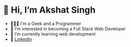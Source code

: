 # 👋 Hi, I’m Akshat Singh
- 👨🏻‍🎓 I'm a Geek and a Programmer
- 👀 I’m interested in becoming a Full Stack Web Developer
- 🌱 I’m currently learning web development
- 🤙 [LinkedIn](https://www.linkedin.com/in/akshat-apple/)

<!---
akshat-singh-dev/akshat-singh-dev is a ✨ special ✨ repository because its `README.md` (this file) appears on your GitHub profile.
You can click the Preview link to take a look at your changes.
--->

